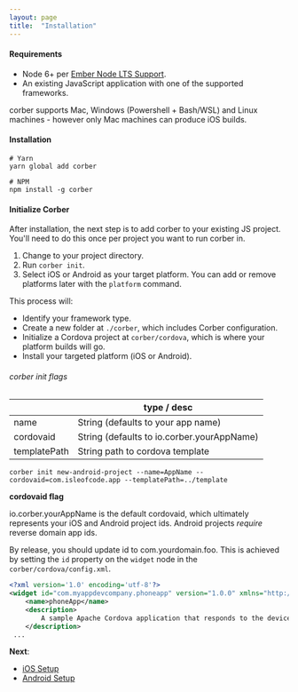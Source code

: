 ```yaml
---
layout: page
title:  "Installation"
---
```


#### Requirements
- Node 6+ per [Ember Node LTS Support](http://emberjs.com/blog/2016/09/07/ember-node-lts-support.html).
- An existing JavaScript application with one of the supported frameworks.

corber supports Mac, Windows (Powershell + Bash/WSL) and Linux machines - however only Mac machines can produce iOS builds. 

#### Installation

```cli
# Yarn
yarn global add corber

# NPM
npm install -g corber
```

#### Initialize Corber
After installation, the next step is to add corber to your existing JS project. You'll need to do this once per project you want to run corber in.

1. Change to your project directory.
2. Run `corber init`.
3. Select iOS or Android as your target platform. You can add or remove platforms later with the `platform` command. 

This process will:

- Identify your framework type.
- Create a new folder at `./corber`, which includes Corber configuration.
- Initialize a Cordova project at `corber/cordova`, which is where your platform builds will go.
- Install your targeted platform (iOS or Android).

###### corber init flags


|             | type / desc                       |
|------------ | ----------------------------------|
| name        | String (defaults to your app name) |
| cordovaid   | String (defaults to io.corber.yourAppName) |
| templatePath| String path to cordova template |

```cli
corber init new-android-project --name=AppName --cordovaid=com.isleofcode.app --templatePath=../template
```
**cordovaid flag**

io.corber.yourAppName is the default cordovaid, which ultimately represents your iOS and Android project ids. Android projects _require_ reverse domain app ids.

By release, you should update id to com.yourdomain.foo. This is achieved by setting the `id` property on the `widget` node in the `corber/cordova/config.xml`.

```xml
<?xml version='1.0' encoding='utf-8'?>
<widget id="com.myappdevcompany.phoneapp" version="1.0.0" xmlns="http://www.w3.org/ns/widgets" xmlns:cdv="http://cordova.apache.org/ns/1.0">
    <name>phoneApp</name>
    <description>
        A sample Apache Cordova application that responds to the deviceready event.
    </description>
 ...
```

**Next**:

- [iOS Setup](/pages/ios-setup)
- [Android Setup](/pages/android-setup)
